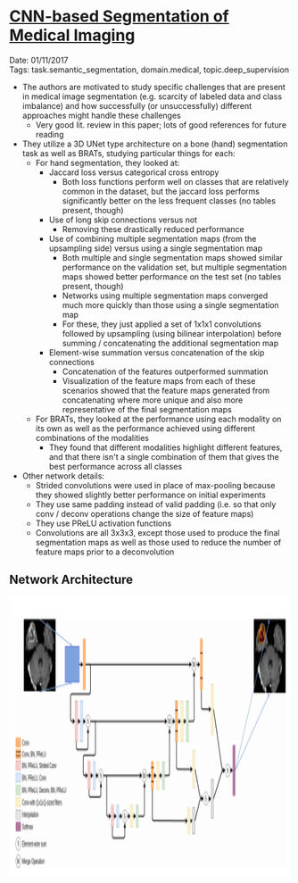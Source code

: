 # [CNN-based Segmentation of Medical Imaging](https://arxiv.org/abs/1701.03056)

Date: 01/11/2017  
Tags: task.semantic_segmentation, domain.medical, topic.deep_supervision

- The authors are motivated to study specific challenges that are present in medical image segmentation (e.g. scarcity of labeled data and class imbalance) and how successfully (or unsuccessfully) different approaches might handle these challenges
    - Very good lit. review in this paper; lots of good references for future reading
- They utilize a 3D UNet type architecture on a bone (hand) segmentation task as well as BRATs, studying particular things for each:
    - For hand segmentation, they looked at:
        - Jaccard loss versus categorical cross entropy
            - Both loss functions perform well on classes that are relatively common in the dataset, but the jaccard loss performs significantly better on the less frequent classes (no tables present, though)
        - Use of long skip connections versus not
            - Removing these drastically reduced performance
        - Use of combining multiple segmentation maps (from the upsampling side) versus using a single segmentation map
            - Both multiple and single segmentation maps showed similar performance on the validation set, but multiple segmentation maps showed better performance on the test set (no tables present, though)
            - Networks using multiple segmentation maps converged much more quickly than those using a single segmentation map
            - For these, they just applied a set of 1x1x1 convolutions followed by upsampling (using bilinear interpolation) before summing / concatenating the additional segmentation map
        - Element-wise summation versus concatenation of the skip connections
            - Concatenation of the features outperformed summation
            - Visualization of the feature maps from each of these scenarios showed that the feature maps generated from concatenating where more unique and also more representative of the final segmentation maps
    - For BRATs, they looked at the performance using each modality on its own as well as the performance achieved using different combinations of the modalities
        - They found that different modalities highlight different features, and that there isn't a single combination of them that gives the best performance across all classes
- Other network details: 
    - Strided convolutions were used in place of max-pooling because they showed slightly better performance on initial experiments
    - They use same padding instead of valid padding (i.e. so that only conv / deconv operations change the size of feature maps)
    - They use PReLU activation functions
    - Convolutions are all 3x3x3, except those used to produce the final segmentation maps as well as those used to reduce the number of feature maps prior to a deconvolution

## Network Architecture

<img src="./images/medical_image_segmentation.png" height=500 width=900>
